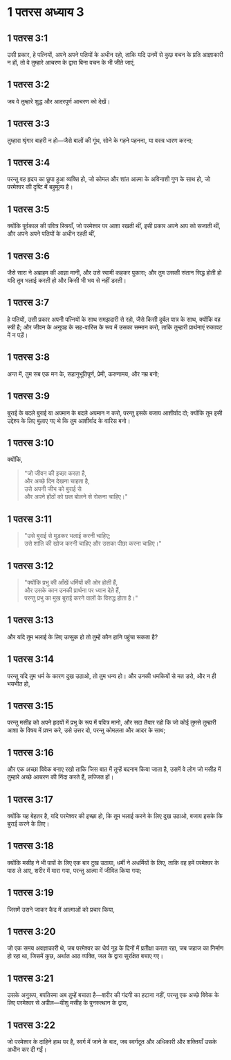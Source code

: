 # 1 पतरस अध्याय 3

## 1 पतरस 3:1

उसी प्रकार, हे पत्नियों, अपने अपने पतियों के अधीन रहो, ताकि यदि उनमें से कुछ वचन के प्रति आज्ञाकारी न हों, तो वे तुम्हारे आचरण के द्वारा बिना वचन के भी जीते जाएं,

## 1 पतरस 3:2

जब वे तुम्हारे शुद्ध और आदरपूर्ण आचरण को देखें।

## 1 पतरस 3:3

तुम्हारा श्रृंगार बाहरी न हो—जैसे बालों की गूंथ, सोने के गहने पहनना, या वस्त्र धारण करना;

## 1 पतरस 3:4

परन्तु वह हृदय का छुपा हुआ व्यक्ति हो, जो कोमल और शांत आत्मा के अविनाशी गुण के साथ हो, जो परमेश्वर की दृष्टि में बहुमूल्य है।

## 1 पतरस 3:5

क्योंकि पूर्वकाल की पवित्र स्त्रियाँ, जो परमेश्वर पर आशा रखती थीं, इसी प्रकार अपने आप को सजाती थीं, और अपने अपने पतियों के अधीन रहती थीं,

## 1 पतरस 3:6

जैसे सारा ने अब्राहम की आज्ञा मानी, और उसे स्वामी कहकर पुकारा; और तुम उसकी संतान सिद्ध होती हो यदि तुम भलाई करती हो और किसी भी भय से नहीं डरती।

## 1 पतरस 3:7

हे पतियों, उसी प्रकार अपनी पत्नियों के साथ समझदारी से रहो, जैसे किसी दुर्बल पात्र के साथ, क्योंकि वह स्त्री है; और जीवन के अनुग्रह के सह-वारिस के रूप में उसका सम्मान करो, ताकि तुम्हारी प्रार्थनाएं रुकावट में न पड़ें।

## 1 पतरस 3:8

अन्त में, तुम सब एक मन के, सहानुभूतिपूर्ण, प्रेमी, करुणामय, और नम्र बनो;

## 1 पतरस 3:9

बुराई के बदले बुराई या अपमान के बदले अपमान न करो, परन्तु इसके बजाय आशीर्वाद दो; क्योंकि तुम इसी उद्देश्य के लिए बुलाए गए थे कि तुम आशीर्वाद के वारिस बनो।

## 1 पतरस 3:10

क्योंकि,

> "जो जीवन की इच्छा करता है,  
> और अच्छे दिन देखना चाहता है,  
> उसे अपनी जीभ को बुराई से  
> और अपने होंठों को छल बोलने से रोकना चाहिए।"

## 1 पतरस 3:11

> "उसे बुराई से मुड़कर भलाई करनी चाहिए;  
> उसे शांति की खोज करनी चाहिए और उसका पीछा करना चाहिए।"

## 1 पतरस 3:12

> "क्योंकि प्रभु की आँखें धर्मियों की ओर होती हैं,  
> और उसके कान उनकी प्रार्थना पर ध्यान देते हैं,  
> परन्तु प्रभु का मुख बुराई करने वालों के विरुद्ध होता है।"

## 1 पतरस 3:13

और यदि तुम भलाई के लिए उत्सुक हो तो तुम्हें कौन हानि पहुंचा सकता है?

## 1 पतरस 3:14

परन्तु यदि तुम धर्म के कारण दुख उठाओ, तो तुम धन्य हो। और उनकी धमकियों से मत डरो, और न ही भयभीत हो,

## 1 पतरस 3:15

परन्तु मसीह को अपने हृदयों में प्रभु के रूप में पवित्र मानो, और सदा तैयार रहो कि जो कोई तुमसे तुम्हारी आशा के विषय में प्रश्न करे, उसे उत्तर दो, परन्तु कोमलता और आदर के साथ;

## 1 पतरस 3:16

और एक अच्छा विवेक बनाए रखो ताकि जिस बात में तुम्हें बदनाम किया जाता है, उसमें वे लोग जो मसीह में तुम्हारे अच्छे आचरण की निंदा करते हैं, लज्जित हों।

## 1 पतरस 3:17

क्योंकि यह बेहतर है, यदि परमेश्वर की इच्छा हो, कि तुम भलाई करने के लिए दुख उठाओ, बजाय इसके कि बुराई करने के लिए।

## 1 पतरस 3:18

क्योंकि मसीह ने भी पापों के लिए एक बार दुख उठाया, धर्मी ने अधर्मियों के लिए, ताकि वह हमें परमेश्वर के पास ले आए, शरीर में मारा गया, परन्तु आत्मा में जीवित किया गया;

## 1 पतरस 3:19

जिसमें उसने जाकर कैद में आत्माओं को प्रचार किया,

## 1 पतरस 3:20

जो एक समय अवज्ञाकारी थे, जब परमेश्वर का धैर्य नूह के दिनों में प्रतीक्षा करता रहा, जब जहाज का निर्माण हो रहा था, जिसमें कुछ, अर्थात आठ व्यक्ति, जल के द्वारा सुरक्षित बचाए गए।

## 1 पतरस 3:21

उसके अनुरूप, बपतिस्मा अब तुम्हें बचाता है—शरीर की गंदगी का हटाना नहीं, परन्तु एक अच्छे विवेक के लिए परमेश्वर से अपील—यीशु मसीह के पुनरुत्थान के द्वारा,

## 1 पतरस 3:22

जो परमेश्वर के दाहिने हाथ पर है, स्वर्ग में जाने के बाद, जब स्वर्गदूत और अधिकारी और शक्तियाँ उसके अधीन कर दी गईं।

